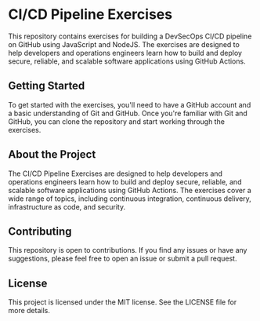# CI/CD Pipeline Exercises
This repository contains exercises for building a DevSecOps CI/CD pipeline on GitHub using JavaScript and NodeJS. The exercises are designed to help developers and operations engineers learn how to build and deploy secure, reliable, and scalable software applications using GitHub Actions.

## Getting Started
To get started with the exercises, you'll need to have a GitHub account and a basic understanding of Git and GitHub. Once you're familiar with Git and GitHub, you can clone the repository and start working through the exercises.

## About the Project
The CI/CD Pipeline Exercises are designed to help developers and operations engineers learn how to build and deploy secure, reliable, and scalable software applications using GitHub Actions. The exercises cover a wide range of topics, including continuous integration, continuous delivery, infrastructure as code, and security.

## Contributing
This repository is open to contributions. If you find any issues or have any suggestions, please feel free to open an issue or submit a pull request.

## License
This project is licensed under the MIT license. See the LICENSE file for more details.
